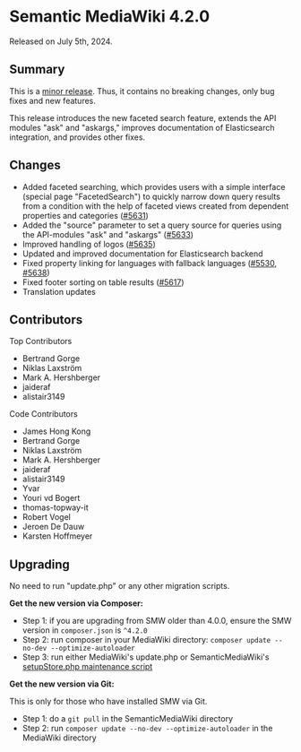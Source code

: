 # Semantic MediaWiki 4.2.0

Released on July 5th, 2024.

## Summary

This is a [minor release](../RELEASE-POLICY.md). Thus, it contains no breaking changes, only bug fixes and new features.

This release introduces the new faceted search feature, extends the API modules "ask" and "askargs," improves
documentation of Elasticsearch integration, and provides other fixes.

## Changes

* Added faceted searching, which provides users with a simple interface (special page "FacetedSearch") to quickly narrow
  down query results from a condition with the help of faceted views created from dependent properties and categories
  ([#5631](https://github.com/SemanticMediaWiki/SemanticMediaWiki/pull/5631))
* Added the "source" parameter to set a query source for queries using the API-modules "ask" and "askargs"
  ([#5633](https://github.com/SemanticMediaWiki/SemanticMediaWiki/pull/5633))
* Improved handling of logos ([#5635](https://github.com/SemanticMediaWiki/SemanticMediaWiki/pull/5635))
* Updated and improved documentation for Elasticsearch backend
* Fixed property linking for languages with fallback languages ([#5530](https://github.com/SemanticMediaWiki/SemanticMediaWiki/pull/5530), [#5638](https://github.com/SemanticMediaWiki/SemanticMediaWiki/pull/5638))
* Fixed footer sorting on table results ([#5617](https://github.com/SemanticMediaWiki/SemanticMediaWiki/pull/5617))
* Translation updates

## Contributors

Top Contributors

* Bertrand Gorge
* Niklas Laxström
* Mark A. Hershberger
* jaideraf
* alistair3149

Code Contributors

* James Hong Kong
* Bertrand Gorge
* Niklas Laxström
* Mark A. Hershberger
* jaideraf
* alistair3149
* Yvar
* Youri vd Bogert
* thomas-topway-it
* Robert Vogel
* Jeroen De Dauw
* Karsten Hoffmeyer

## Upgrading

No need to run "update.php" or any other migration scripts.

**Get the new version via Composer:**

* Step 1: if you are upgrading from SMW older than 4.0.0, ensure the SMW version in `composer.json` is `^4.2.0`
* Step 2: run composer in your MediaWiki directory: `composer update --no-dev --optimize-autoloader`
* Step 3: run either MediaWiki's update.php or SemanticMediaWiki's
  [setupStore.php maintenance script](https://www.semantic-mediawiki.org/wiki/Help:Maintenance_script_setupStore.php)

**Get the new version via Git:**

This is only for those who have installed SMW via Git.

* Step 1: do a `git pull` in the SemanticMediaWiki directory
* Step 2: run `composer update --no-dev --optimize-autoloader` in the MediaWiki directory